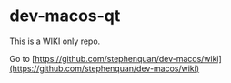 # dev-macos-qt

This is a WIKI only repo.

Go to [https://github.com/stephenquan/dev-macos/wiki](https://github.com/stephenquan/dev-macos/wiki)
